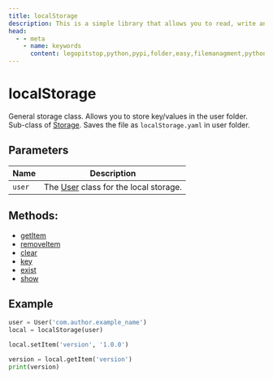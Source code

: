 ```yaml
---
title: localStorage
description: This is a simple library that allows you to read, write and create files within your own folder inside the user folder `C:/User/USER/.python/PACKAGE_ID`
head:
  - - meta
    - name: keywords
      content: legopitstop,python,pypi,folder,easy,filemanagment,pythonpackage,userfolder
---
```


# localStorage

General storage class. Allows you to store key/values in the user folder. Sub-class of [Storage](/userfolder/Storage). Saves the file as `localStorage.yaml` in user folder.

## Parameters

| Name | Description                                                     |
| -------- | --------------------------------------------------------- |
| `user`     | The [User](/userfolder/User) class for the local storage. |

## Methods:

- [getItem](#getItem)
- [removeItem](#removeItem)
- [clear](#clear)
- [key](#key)
- [exist](#exist)
- [show](#show)

## Example

```py
user = User('com.author.example_name')
local = localStorage(user)

local.setItem('version', '1.0.0')

version = local.getItem('version')
print(version)
```
